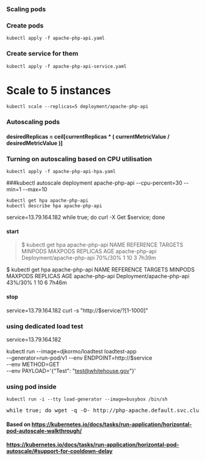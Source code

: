 ### Scaling pods

### Create pods 
```console
kubectl apply -f apache-php-api.yaml
```
### Create service for them
```console
kubectl apply -f apache-php-api-service.yaml
```
# Scale to 5 instances
```console
kubectl scale --replicas=5 deployment/apache-php-api
```

### Autoscaling pods


#### desiredReplicas = ceil[currentReplicas * ( currentMetricValue / desiredMetricValue )]



### Turning on autoscaling based on CPU utilisation
```console
kubectl apply -f apache-php-api-hpa.yaml
```

###kubectl autoscale deployment apache-php-api --cpu-percent=30 --min=1 --max=10

```console
kubectl get hpa apache-php-api
kubectl describe hpa apache-php-api
```

service=13.79.164.182
while true; do curl -X Get $service; done

#### start 
> $ kubectl get hpa apache-php-api
> NAME             REFERENCE                   TARGETS   MINPODS   MAXPODS   REPLICAS   AGE
> apache-php-api   Deployment/apache-php-api   70%/30%   1         10        3          7h39m

$ kubectl get hpa apache-php-api
NAME             REFERENCE                   TARGETS   MINPODS   MAXPODS   REPLICAS   AGE
apache-php-api   Deployment/apache-php-api   43%/30%   1         10        6          7h46m

#### stop


service=13.79.164.182
curl -s "http://$service/?[1-1000]"

### using dedicated  load test 
service=13.79.164.182

kubectl run --image=djkormo/loadtest loadtest-app \
--generator=run-pod/v1 --env ENDPOINT=http://$service \
--env METHOD=GET  \
--env PAYLOAD='{"Test": "test@whitehouse.gov"}'

### using pod inside
```console
kubectl run -i --tty load-generator --image=busybox /bin/sh
```

<pre>
while true; do wget -q -O- http://php-apache.default.svc.cluster.local; done
</pre>

#### Based on  https://kubernetes.io/docs/tasks/run-application/horizontal-pod-autoscale-walkthrough/

#### https://kubernetes.io/docs/tasks/run-application/horizontal-pod-autoscale/#support-for-cooldown-delay
